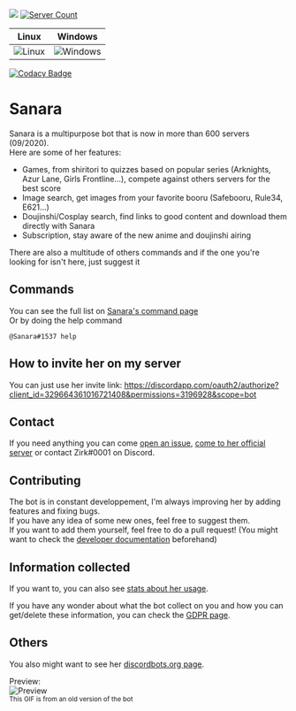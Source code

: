 [<img src="https://discordbots.org/api/widget/owner/329664361016721408.svg"/>](https://discordbots.org/bot/329664361016721408)
[![Server Count](https://img.shields.io/endpoint?color=deepgreen&url=https%3A%2F%2Fapi.zirk.eu%2Fbots.php%3Fname%3DSanara%26shield%3Dtrue)](https://sanara.zirk.eu/stats.html)

| Linux                                                                 | Windows                                                                   |
| --------------------------------------------------------------------- | ------------------------------------------------------------------------- |
| ![Linux](https://github.com/Xwilarg/Sanara/workflows/Linux/badge.svg) | ![Windows](https://github.com/Xwilarg/Sanara/workflows/Windows/badge.svg) |

[![Codacy Badge](https://app.codacy.com/project/badge/Coverage/2e32086b79d44914a697dd58d7545fe3)](https://www.codacy.com/manual/Xwilarg/Sanara?utm_source=github.com&utm_medium=referral&utm_content=Xwilarg/Sanara&utm_campaign=Badge_Coverage)
# Sanara

Sanara is a multipurpose bot that is now in more than 600 servers (09/2020).<br/>
Here are some of her features:
- Games, from shiritori to quizzes based on popular series (Arknights, Azur Lane, Girls Frontline...), compete against others servers for the best score
- Image search, get images from your favorite booru (Safebooru, Rule34, E621...)
- Doujinshi/Cosplay search, find links to good content and download them directly with Sanara
- Subscription, stay aware of the new anime and doujinshi airing
 
There are also a multitude of others commands and if the one you're looking for isn't here, just suggest it

## Commands
You can see the full list on [Sanara's command page](https://sanara.zirk.eu/commands.html)<br/>
Or by doing the help command
```allowEmpty 
@Sanara#1537 help
```

## How to invite her on my server
You can just use her invite link: <https://discordapp.com/oauth2/authorize?client_id=329664361016721408&permissions=3196928&scope=bot>

## Contact
If you need anything you can come [open an issue](https://github.com/Xwilarg/Sanara/issues), [come to her official server](https://discordapp.com/invite/H6wMRYV) or contact Zirk#0001 on Discord.

## Contributing
The bot is in constant developpement, I'm always improving her by adding features and fixing bugs.<br/>
If you have any idea of some new ones, feel free to suggest them.<br/>
If you want to add them yourself, feel free to do a pull request! (You might want to check the [developer documentation](https://sanara.zirk.eu/documentation.html) beforehand)

## Information collected
If you want to, you can also see [stats about her usage](https://sanara.zirk.eu/stats.html).

If you have any wonder about what the bot collect on you and how you can get/delete these information, you can check the [GDPR page](https://sanara.zirk.eu/gdpr.html).

## Others
You also might want to see her [discordbots.org page](https://discordbots.org/bot/329664361016721408).

Preview:<br/>
![Preview](https://files.zirk.eu/Sanara/Preview.gif)<br/>
<sup>This GIF is from an old version of the bot</sup>
